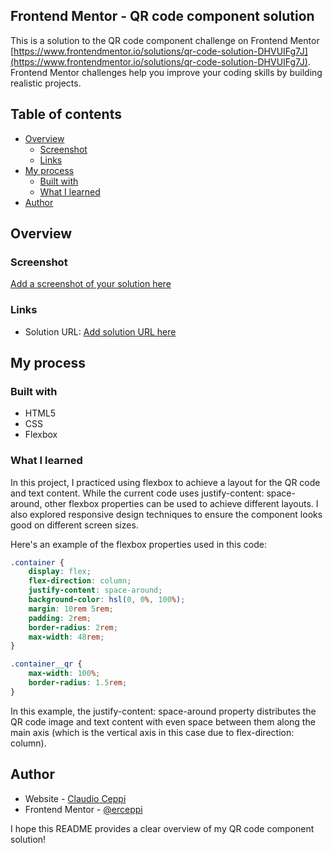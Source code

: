 ## Frontend Mentor - QR code component solution

This is a solution to the QR code component challenge on Frontend Mentor [https://www.frontendmentor.io/solutions/qr-code-solution-DHVUIFg7J](https://www.frontendmentor.io/solutions/qr-code-solution-DHVUIFg7J). Frontend Mentor challenges help you improve your coding skills by building realistic projects.

## Table of contents

* [Overview](#overview)
    * [Screenshot](#screenshot)
    * [Links](#links)
* [My process](#my-process)
    * [Built with](#built-with)
    * [What I learned](#what-i-learned)
* [Author](#author)

## Overview

### Screenshot

[Add a screenshot of your solution here](../qr-code-component-main/design/final_desing_by_erceppi.png)

### Links

- Solution URL: [Add solution URL here](https://erceppi.github.io/QR-code-component)

## My process

### Built with

- HTML5
- CSS
- Flexbox

### What I learned

In this project, I practiced using flexbox to achieve a layout for the QR code and text content. While the current code uses justify-content: space-around, other flexbox properties can be used to achieve different layouts. I also explored responsive design techniques to ensure the component looks good on different screen sizes.

Here's an example of the flexbox properties used in this code:
```css
.container {
    display: flex;
    flex-direction: column;
    justify-content: space-around;
    background-color: hsl(0, 0%, 100%);
    margin: 10rem 5rem;
    padding: 2rem;
    border-radius: 2rem;
    max-width: 48rem;
}

.container__qr {
    max-width: 100%;
    border-radius: 1.5rem;
}
```

In this example, the justify-content: space-around property distributes the QR code image and text content with even space between them along the main axis (which is the vertical axis in this case due to flex-direction: column).

## Author

* Website - [Claudio Ceppi](https://github.com/erceppi/)
* Frontend Mentor - [@erceppi](https://www.frontendmentor.io/profile/erceppi)

I hope this README provides a clear overview of my QR code component solution!
